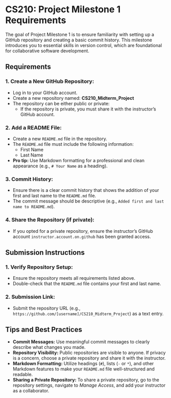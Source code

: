 
# CS210: Project Milestone 1 Requirements

The goal of Project Milestone 1 is to ensure familiarity with setting up a GitHub repository and creating a basic commit history. This milestone introduces you to essential skills in version control, which are foundational for collaborative software development.

## Requirements

### 1. Create a New GitHub Repository:
   - Log in to your GitHub account.
   - Create a new repository named: **CS210_Midterm_Project** 
   - The repository can be either public or private:
     - If the repository is private, you must share it with the instructor’s GitHub account.

### 2. Add a README File:
   - Create a new `README.md` file in the repository.
   - The `README.md` file must include the following information:
     - First Name
     - Last Name
   - **Pro tip:** Use Markdown formatting for a professional and clean appearance (e.g., `# Your Name` as a heading).

### 3. Commit History:
   - Ensure there is a clear commit history that shows the addition of your first and last name to the `README.md` file.
   - The commit message should be descriptive (e.g., `Added first and last name to README.md`).

### 4. Share the Repository (if private):
   - If you opted for a private repository, ensure the instructor’s GitHub account `instructor.account.on.github` has been granted access.

## Submission Instructions

### 1. Verify Repository Setup:
   - Ensure the repository meets all requirements listed above.
   - Double-check that the `README.md` file contains your first and last name.

### 2. Submission Link:
   - Submit the repository URL (e.g., `https://github.com/[username]/CS210_Midterm_Project`) as a text entry.

## Tips and Best Practices

- **Commit Messages:** Use meaningful commit messages to clearly describe what changes you made.
- **Repository Visibility:** Public repositories are visible to anyone. If privacy is a concern, choose a private repository and share it with the instructor.
- **Markdown Formatting:** Utilize headings (`#`), lists (`-` or `*`), and other Markdown features to make your `README.md` file well-structured and readable.
- **Sharing a Private Repository:** To share a private repository, go to the repository settings, navigate to *Manage Access*, and add your instructor as a collaborator.
